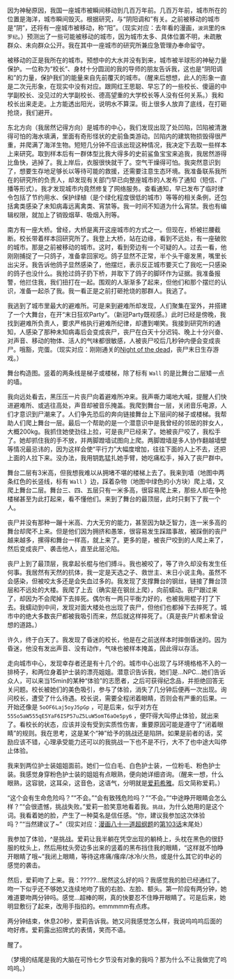 因为神秘原因，我国一座城市被瞬间移动到几百万年前。几百万年前，城市所在的位置是海洋，城市瞬间毁灭。根据研究，与“阴阳调和”有关。之前被移动的城市是“阴”，还将有一座城市被移动，称“阳”。（现实对应：去年看的漫画，`波洞`里的`侏罗纪`。）预测出了一些可能被移动的城市，因为城市太多、具体位置不明，未疏散群众、未向群众公开。我在其中一座城市的研究所兼应急管理办奉命留守。

被移动的正是我所在的城市。预想中的大水并没有到来，城市被半球形的神秘力量保护。一位称为“校长”、身材十分圆润的我的导师的朋友告诉我，这也是“阴阳调和”的力量，保护我们的能量来自先前覆灭的城市。（醒来后想想，此人的形象一直是二次元形象，在现实中没有对应。跟网红王思聪、早忘了的一些校长、傻逼的中学副校长、没见过的大学副校长、德高望重的大学校长等人没有任何关系。）我和校长出来走走。上方能透出阳光，说明水不算深。街上很多人放弃了底线，在打砸抢烧，我们避开。

东北方向（我居然记得方向）是城市的中心，我们发现出现了处凹陷，凹陷被清澈得可怕的海水填满，里面有奇形怪状的史前鱼类游动。凹陷内的建筑物损毁得很严重，并爬满了海洋生物。短短几分钟不应该出现这种情况，我决定下去取一些样本上来研究。取到样本后有一群体型比我大得多的史前鲨鱼宝宝来追我，我居然游得比鱼快，逃掉了。我上岸后，衣服很快就干了。空气干燥得可怕。我突然意识到了，想要生存地足够长以等待可能的救援，还需要注意生态环境。我准备联系我所在的研究所的负责人，却发现有关部门早已向整座城市的人发布了通知（短信、广播等形式）。我才发现城市内竟然修复了网络服务。查看通知，早已发布了临时律令包括了节约用水、保护绿植（是个绿化程度很低的城市）等等的相关条例，还包括禽类感染了未知病毒远离禽类、宵禁等。我一时间不知道为什么宵禁。我也有编辑权限，就加上了销毁烟草、吸烟入刑等。

南方有一座大桥。曾经，大桥是离开这座城市的方式之一。但现在，桥被拦腰截断。校长带着样本回研究所了。我登上大桥，站在边缘，看到不远处，有一座破败的城市。那是之前被移动的城市。这时，看到旁边有一个可疑的人。过去一看，他刚刚捕捉了一只鸽子，准备拿回家吃。鸽子显然不正常，半个头干瘪发黑，嘴里长出尖牙。我告诉他鸽子显然感染了，他摆烂，表示反正城市要灭亡了我吃一只感染的鸽子也没什么。我抢过鸽子扔下桥，并取下了鸽子的脚环作为证据。我准备报警，他拦住我，我们扭打在一起。围观的人渐渐多了起来，但他们和那个摆烂的认识，准备一起杀了我。我一看正是之前打砸抢烧的那群人。我逃了。

我逃到了城市里最大的避难所。可是来到避难所却发现，人们聚集在室外，并搭建了一个大舞台，在开“末日狂欢Party”。（新冠Party既视感。）此时已经是傍晚，我找到避难所负责人，要求严格执行避难所纪律，却遭到嘲笑。我接到研究所的通知，人感染了那种未知病毒后会变成丧尸，丧尸在白天十分迟钝、晚上十分兴奋、对声音、移动的物体、活人的气味都很敏感，人被丧尸咬后几秒钟内便会变成丧尸。哦豁，完蛋。（现实对应：刚刚通关的[Night of the dead](https://store.steampowered.com/app/1377380/Night_of_the_Dead/)，丧尸末日生存游戏。）

舞台构造图。竖着的两条线是梯子或楼梯，除了标有 `Wall` 的是比舞台二层矮一点的墙。

我向远处看去，黑压压一片丧尸向着避难所冲来。我声嘶力竭地大喊，提醒人们快进避难所、或逃往高处，声音却被音乐掩盖。我爬到舞台一层，关闭音乐电源，人们才意识到尸潮来了。人们争先恐后的奔向链接舞台上下层间的梯子或楼梯。我帮助人们爬上舞台一层。最后一个帮助的是一个潜意识中是我曾经的邻居的胖女人，大概200kg。我抓住她使劲往上拉，可是丧尸已经来了。她被丧尸咬了，我松手了。她却抓住我的手不放，并两脚蹬墙试图向上爬。两脚蹬墙是多人协作翻越墙壁等情况最忌讳的，因为这样会使“平行力”大幅度增加，往往下面的人上不去，还把上面的人拉下来。没办法，我用钥匙猛扎她手臂，她吃痛松手，掉入了丧尸群中。

舞台二层有3米高，但我想我难以从拥堵不堪的楼梯上去了。我来到墙（地图中两条红色的长竖线，标有 `Wall` ）边，踩着杂物（地图中绿色的小方块）爬上墙，又爬上舞台二层。舞台三、四、五层只有一米多高，很容易爬上来，那些人却在争抢楼梯甚至为此打起来，看不懂他们。来到了舞台的最顶层，此时只剩下了我一个人。

丧尸并没有那种一蹦十米高、力大无穷的能力，甚至因为缺乏智力，连一米多高的舞台却爬不上来。但是他们因为拥挤和愚笨，很容易发生踩踏事故，被踩倒的丧尸越来越多，摞得和舞台一样高，就上来了。更多的是，被丧尸咬到的人爬上来了，然后变成丧尸、袭击他人，直至此层沦陷。

丧尸上到了最顶层，我拿起长棍与他们搏斗。我也被咬了，等了许久却没有发生任何事。我居然有天然的抗体，我一定是天选之子、救世主、末日小说主角。虽然不会感染，但被咬太多还是会失血过多的。我发现了支撑舞台的钢丝，链接了舞台顶层和不远处的大楼。我爬了上去（确实是在钢丝上爬），向前蠕动。丧尸跟过来了，却因为不会爬掉下去摔死。偶尔有一两只平衡力好的，也被我用棍子打了下去。我蠕动到中间，发现对面大楼处也出现了丧尸，但他们也都掉下去摔死了。城市中的绝大多数丧尸都被我吸引而来，然后就这样摔死了。（真是丧尸片都未曾设想的道路。）

许久，终于白天了。我发现了昏迷的校长，他是在之前送样本时摔倒昏迷的。因为昏迷，他没有发出声音、没有动作，气味也被样本掩盖，因此得以存活。

走向城市中心，发现幸存者还是有十几个的。城市中心出现了与环境格格不入的一排椅子，和两位身着护士装的漂亮姐姐。潜意识告诉我，她们是...NPC...她们告诉众人，可以来当15min的某种“体验”的志愿者，之后可获得纪念品，并拒绝回答无关问题。校长被她们的美色吸引，参与了体验，消失了几分钟后便再一次出现。询问校长，遭受了什么待遇。校长说，需要全程闭着眼睛，否则会有严重的后果。一开始还像是 `5oOF6Laj5oyJ5pGp` ，可是后来，似乎对方在 `55So5aW555qE5YaF6ISP57uZ5LuW5omT6aOe5py6` ，便吓得大叫停止体验，就出来了。看校长的状态，应该并没有受到实质性伤害，重要原因可能是遵守了“闭着眼睛”的规则。我在思考，这是某个“神”给予的挑战还是陷阱。如果是前者的话，奖励应该不错，心理承受能力还可以的我挑战一下也不是不行，大不了也中途大叫停止体验。

我来到两位护士装姐姐面前。她们一位白毛、白色护士装，一位粉毛、粉色护士装。我感觉身穿粉色护士装的姐姐有点眼熟，便向她详细咨询。（醒来一想，什么眼熟，这容貌，这耳朵，这音色，这语气，分明就是[爱莉希雅](https://zh.moegirl.org.cn/index.php?title=%E7%88%B1%E8%8E%89%E5%B8%8C%E9%9B%85)。后文简称爱莉。）

“这个会有生命危险吗？”“不会。”“会有致残危险吗？”“不会。”“中途睁开眼睛会怎么样？”“会很遗憾，挑战失败。”爱莉一脸笑意地看着我。`挑战`，为什么她用的是这个词。我看着她的脸，产生了一种莫名是信任感。“你，建议我参加这次体验吗？”“当然建议了~”（现实对应：[漫画八十一道超纲题](https://www.kuaikanmanhua.com/web/topic/4419/)的[第103话](https://www.kuaikanmanhua.com/web/comic/388148/)末尾处）

我参加了体验，^是挑战。爱莉让我半躺在凭空出现的躺椅上，头枕在黑色的很舒服的枕头上，然后用枕头旁边多出来的竖着的黑布挡住我的眼睛，“这样就不怕睁开眼睛了哦~”我闭上眼睛，等待这疼痛/瘙痒/冰冷/火热，或是什么其它的申必的感觉的袭击。

然后，爱莉吻了上来。我：?????...居然这么好的吗？我感觉我的脸已经通红了。吻一下似乎还不够她又连续地吻了我的右脸、左脸、额头。第一阶段有两分钟，她难道要吻两分钟吗。感觉...超棒的啊，真的快要忍不住睁开眼睛了。可是后来，她明显敷衍了起来，改用手指掐的。emmmmm有点疼。

两分钟结束，休息20秒，爱莉告诉我。她又问我感觉怎么样，我说呜呜呜后面的吻好疼。爱莉露出招牌式的表情，笑而不语。

醒了。

（梦境的结尾是我的大脑在可怜七夕节没有对象的我吗？那为什么不让我做完了呜呜呜。）